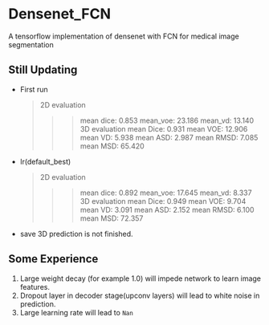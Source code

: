 # Densenet_FCN
A tensorflow implementation of densenet with FCN for medical image segmentation

## Still Updating
* First run
  > 2D evaluation
    >>> mean dice: 0.853
    >>> mean_voe:  23.186
    >>> mean_vd:   13.140
  > 3D evaluation
    >>> mean Dice: 0.931
    >>> mean VOE:  12.906
    >>> mean VD:   5.938
    >>> mean ASD:  2.987
    >>> mean RMSD: 7.085
    >>> mean MSD:  65.420
* lr(default_best)
  > 2D evaluation
    >>> mean dice: 0.892
    >>> mean_voe:  17.645
    >>> mean_vd:   8.337
  > 3D evaluation
    >>> mean Dice: 0.949
    >>> mean VOE:  9.704
    >>> mean VD:   3.091
    >>> mean ASD:  2.152
    >>> mean RMSD: 6.100
    >>> mean MSD:  72.357

* save 3D prediction is not finished.



## Some Experience
1. Large weight decay (for example 1.0) will impede network to learn image features.
2. Dropout layer in decoder stage(upconv layers) will lead to white noise in prediction.
3. Large learning rate will lead to `Nan`